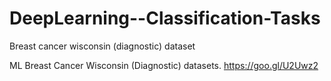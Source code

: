 # DeepLearning--Classification-Tasks
Breast cancer wisconsin (diagnostic) dataset

ML Breast Cancer Wisconsin (Diagnostic) datasets. https://goo.gl/U2Uwz2
